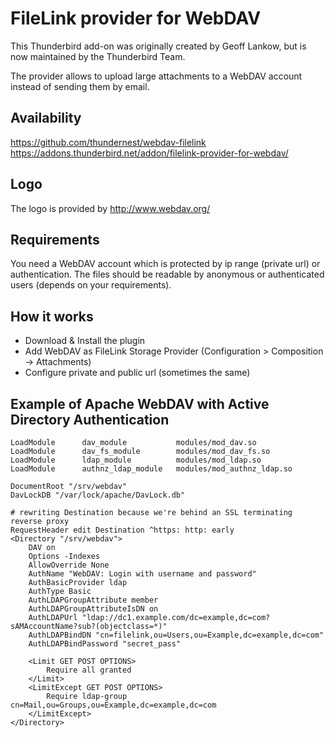 # FileLink provider for WebDAV

This Thunderbird add-on was originally created by Geoff Lankow, but is now maintained by the Thunderbird Team.

The provider allows to upload large attachments to a WebDAV account instead of sending them by email.

## Availability

https://github.com/thundernest/webdav-filelink<br/>
https://addons.thunderbird.net/addon/filelink-provider-for-webdav/

## Logo

The logo is provided by http://www.webdav.org/

## Requirements
You need a WebDAV account which is protected by ip range (private url) or authentication. The files should be readable by anonymous or authenticated users (depends on your requirements).

## How it works
* Download & Install the plugin
* Add WebDAV as FileLink Storage Provider (Configuration > Composition -> Attachments)
* Configure private and public url (sometimes the same)

## Example of Apache WebDAV with Active Directory Authentication
```
LoadModule      dav_module           modules/mod_dav.so
LoadModule      dav_fs_module        modules/mod_dav_fs.so
LoadModule      ldap_module          modules/mod_ldap.so
LoadModule      authnz_ldap_module   modules/mod_authnz_ldap.so

DocumentRoot "/srv/webdav"
DavLockDB "/var/lock/apache/DavLock.db"

# rewriting Destination because we're behind an SSL terminating reverse proxy
RequestHeader edit Destination ^https: http: early
<Directory "/srv/webdav">
    DAV on
    Options -Indexes
    AllowOverride None
    AuthName "WebDAV: Login with username and password"
    AuthBasicProvider ldap
    AuthType Basic
    AuthLDAPGroupAttribute member
    AuthLDAPGroupAttributeIsDN on
    AuthLDAPUrl "ldap://dc1.example.com/dc=example,dc=com?sAMAccountName?sub?(objectclass=*)"
    AuthLDAPBindDN "cn=filelink,ou=Users,ou=Example,dc=example,dc=com"
    AuthLDAPBindPassword "secret_pass"

    <Limit GET POST OPTIONS>
        Require all granted
    </Limit>
    <LimitExcept GET POST OPTIONS>
        Require ldap-group cn=Mail,ou=Groups,ou=Example,dc=example,dc=com
    </LimitExcept>
</Directory>
```
